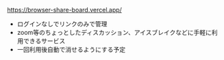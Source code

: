 https://browser-share-board.vercel.app/

* ログインなしでリンクのみで管理
* zoom等のちょっとしたディスカッション、アイスブレイクなどに手軽に利用できるサービス
* 一回利用後自動で消せるようにする予定
